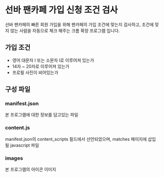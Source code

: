 # 선바 팬카페 가입 신청 조건 검사
선바 팬카페의 빠른 회원 가입을 위해 팬카페의 가입 조건에 맞는지 검사하고, 조건에 맞지 않는 사람을 자동으로 체크 해주는 크롬 확장 프로그램 입니다.


## 가입 조건
* 영어 대문자 I 또는 소문자 l로 이루어져 있는가
* 14자 ~ 20자로 이루어져 있는가
* 프로필 사진이 비어있는가

## 구성 파일
### manifest.json
본 프로그램에 대한 정보를 담고있는 파일
### content.js
manifest.json의 content_scripts 필드에서 선언되었으며, matches 페이지에 삽입될 javascript 파일
### images
본 프로그램의 아이콘 이미지

